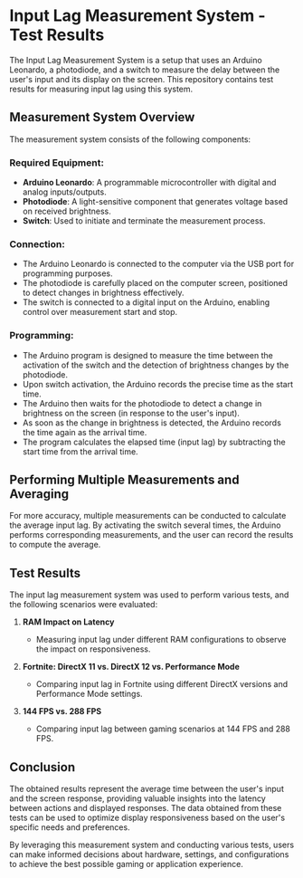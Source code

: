 # Input Lag Measurement System - Test Results

The Input Lag Measurement System is a setup that uses an Arduino Leonardo, a photodiode, and a switch to measure the delay between the user's input and its display on the screen. This repository contains test results for measuring input lag using this system.

## Measurement System Overview

The measurement system consists of the following components:

### Required Equipment:
- **Arduino Leonardo**: A programmable microcontroller with digital and analog inputs/outputs.
- **Photodiode**: A light-sensitive component that generates voltage based on received brightness.
- **Switch**: Used to initiate and terminate the measurement process.

### Connection:
- The Arduino Leonardo is connected to the computer via the USB port for programming purposes.
- The photodiode is carefully placed on the computer screen, positioned to detect changes in brightness effectively.
- The switch is connected to a digital input on the Arduino, enabling control over measurement start and stop.

### Programming:
- The Arduino program is designed to measure the time between the activation of the switch and the detection of brightness changes by the photodiode.
- Upon switch activation, the Arduino records the precise time as the start time.
- The Arduino then waits for the photodiode to detect a change in brightness on the screen (in response to the user's input).
- As soon as the change in brightness is detected, the Arduino records the time again as the arrival time.
- The program calculates the elapsed time (input lag) by subtracting the start time from the arrival time.

## Performing Multiple Measurements and Averaging

For more accuracy, multiple measurements can be conducted to calculate the average input lag. By activating the switch several times, the Arduino performs corresponding measurements, and the user can record the results to compute the average.

## Test Results

The input lag measurement system was used to perform various tests, and the following scenarios were evaluated:

1. **RAM Impact on Latency**
   - Measuring input lag under different RAM configurations to observe the impact on responsiveness.

2. **Fortnite: DirectX 11 vs. DirectX 12 vs. Performance Mode**
   - Comparing input lag in Fortnite using different DirectX versions and Performance Mode settings.

3. **144 FPS vs. 288 FPS**
   - Comparing input lag between gaming scenarios at 144 FPS and 288 FPS.

## Conclusion

The obtained results represent the average time between the user's input and the screen response, providing valuable insights into the latency between actions and displayed responses. The data obtained from these tests can be used to optimize display responsiveness based on the user's specific needs and preferences.

By leveraging this measurement system and conducting various tests, users can make informed decisions about hardware, settings, and configurations to achieve the best possible gaming or application experience.
